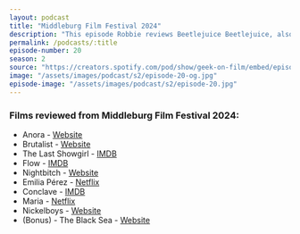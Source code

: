 ```yaml
---
layout: podcast
title: "Middleburg Film Festival 2024"
description: "This episode Robbie reviews Beetlejuice Beetlejuice, also first watch of The Fall Guy, and episode 1 of The Penguin and the first 2 episodes of Agatha All Along."
permalink: /podcasts/:title
episode-number: 20
season: 2
source: "https://creators.spotify.com/pod/show/geek-on-film/embed/episodes/S2-E20---Middleburg-Film-Festival-2024-e2s8t81/a-abm97sm"
image: "/assets/images/podcast/s2/episode-20-og.jpg"
episode-image: "/assets/images/podcast/s2/episode-20.jpg"
---
```

<section>
<h3>Films reviewed from Middleburg Film Festival 2024:</h3>
<ul>
 <li>Anora - <a href="https://anora.film/" target="_blank" rel="ugc noopener noreferrer">Website</a></li>
 <li>Brutalist - <a href="https://a24films.com/films/the-brutalist" target="_blank" rel="ugc noopener noreferrer">Website</a></li>
 <li>The Last Showgirl - <a href="https://www.imdb.com/title/tt31193791/" target="_blank" rel="ugc noopener noreferrer">IMDB</a></li>
 <li>Flow - <a href="https://www.imdb.com/title/tt4772188/" target="_blank" rel="ugc noopener noreferrer">IMDB</a></li>
  <li>Nightbitch - <a href="https://www.searchlightpictures.com/nightbitch" target="_blank" rel="ugc noopener noreferrer">Website</a></li>
  <li>Emilia Pérez - <a href="https://www.netflix.com/title/81901696" target="_blank" rel="ugc noopener noreferrer">Netflix</a></li>
  <li>Conclave - <a href="https://www.imdb.com/title/tt20215234/" target="_blank" rel="ugc noopener noreferrer">IMDB</a></li>
  <li>Maria - <a href="https://www.netflix.com/title/81939763" rel="ugc noopener noreferrer" target="_blank">Netflix</a></li>
  <li>Nickelboys - <a href="https://www.mgm.com/movies/nickel-boys" target="_blank" rel="ugc noopener noreferrer">Website</a></li>
  <li>(Bonus) - The Black Sea - <a href="https://metrograph.com/film/?vista_film_id=9999004069&amp;v=0b3b97fa6688" target="_blank" rel="ugc noopener noreferrer">Website</a></li>
</ul>
</section>
